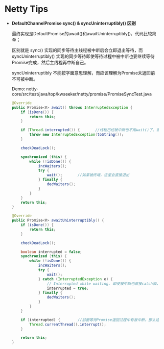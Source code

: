 # Netty Tips



+ **DefaultChannelPromise sync() & syncUninterruptibly() 区别**

  最终实现是DefaultPromise的await()和awaitUninterruptibly()，代码比较简单；

  区别就是 sync() 实现的同步等待主线程被中断后会立即退出等待，而syncUninterruptibly() 实现的同步等待即使等待过程中被中断也要继续等待Promise完成，然后主线程再中断自己。

  syncUninterruptibly 不能按字面意思理解，而应该理解为Promise未返回前不可被中断。

  Demo: netty-core/src/test/java/top/kwseeker/netty/promise/PromiseSyncTest.java

  ```java
  @Override
  public Promise<V> await() throws InterruptedException {
      if (isDone()) {
          return this;
      }
  
      if (Thread.interrupted()) {		//线程已经被中断也不用wait()了，直接抛异常退出
          throw new InterruptedException(toString());
      }
  
      checkDeadLock();
  
      synchronized (this) {
          while (!isDone()) {
              incWaiters();
              try {
                  wait();		//如果被终端，这里会直接退出
              } finally {
                  decWaiters();
              }
          }
      }
      return this;
  }
  
  @Override
  public Promise<V> awaitUninterruptibly() {
      if (isDone()) {
          return this;
      }
  
      checkDeadLock();
  
      boolean interrupted = false;
      synchronized (this) {
          while (!isDone()) {
              incWaiters();
              try {
                  wait();
              } catch (InterruptedException e) {
                  // Interrupted while waiting.	即使被中断也直接catch掉，不退出，继续等待Promise返回
                  interrupted = true;
              } finally {
                  decWaiters();
              }
          }
      }
  
      if (interrupted) {		//前面等待Promise返回过程中有被中断，那么这里自己中断自己
          Thread.currentThread().interrupt();
      }
  
      return this;
  }
  ```

  

